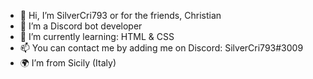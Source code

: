 - 👋 Hi, I’m SilverCri793 or for the friends, Christian
- 👀 I’m a Discord bot developer
- 🌱 I’m currently learning: HTML & CSS
- 📫 You can contact me by adding me on Discord: SilverCri793#3009
- 🌍 I’m from Sicily (Italy)
